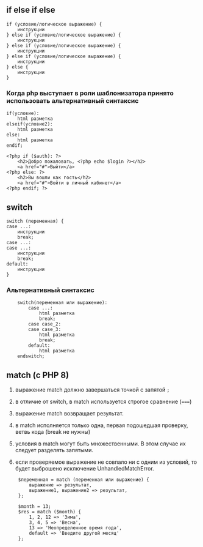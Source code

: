 ## if else if else
    if (условие/логическое выражение) {
        инструкции
    } else if (условие/логическое выражение) {
        инструкции
    } else if (условие/логическое выражение) {
        инструкции
    } else if (условие/логическое выражение) {
        инструкции
    } else {
        инструкции
    }

### Когда php выступает в роли шаблонизатора принято использовать альтернативный синтаксис

    if(условие):
        html разметка
    elseif(условие2):
        html разметка
    else:
        html разметка
    endif;

    <?php if ($auth): ?>
        <h2>Добро пожаловать, <?php echo $login ?></h2>
        <a href="#">Выйти</a>
    <?php else: ?>
        <h2>Вы вошли как гость</h2>
        <a href="#">Войти в личный кабинет</a>
    <?php endif; ?>

## switch

    switch (переменная) {
    case ...:
        инструкции
        break;
    case ...:
    case ...:
        инструкции
        break;
    default:
        инструкции
    }

### Альтернативный синтаксис

        switch(переменная или выражение):
            case ...:
                html разметка
                break;
            case case_2:
            case case_3:
                html разметка
                break;
            default:
                html разметка
        endswitch;

## match (с PHP 8)
1. выражение match должно завершаться точкой с запятой `;`
2. в отличие от switch, в match используется строгое сравнение (`===`)
3. выражение match возвращает результат.
4. в match исполняется только одна, первая подошедшая проверку, ветвь кода (break не нужны)
5. условия в match могут быть множественными. В этом случае их следует разделять запятыми.
6. если проверяемое выражение не совпало ни с одним из условий, то будет выброшено исключение UnhandledMatchError.


        $переменная = match (переменная или выражение) {
            выражение => результат,
            выражение1, выражение2 => результат,
        };
    
        $month = 13;
        $res = match ($month) {
            1, 2, 12 => 'Зима',
            3, 4, 5 => 'Весна',
            13 => 'Неопределенное время года',
            default => 'Введите другой месяц'
        }; 
